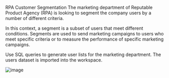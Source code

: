 RPA Customer Segmentation
The marketing department of Reputable Product Agency (RPA) is looking to segment the company users by a number of different criteria.

In this context, a segment is a subset of users that meet different conditions. Segments are used to send marketing campaigns to users who meet specific criteria or to measure the performance of specific marketing campaigns.

Use SQL queries to generate user lists for the marketing department. The users dataset is imported into the workspace.

![image](https://s3.amazonaws.com/codecademy-content/courses/sql-queries-user-segmentation/users.png)
